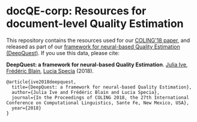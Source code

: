 # docQE-corp: Resources for document-level Quality Estimation

This repository contains the resources used for our [COLING'18 paper][1], and released as part of our [framework for neural-based Quality Estimation (DeepQuest)][2].
If you use this data, please cite:

<b>DeepQuest: a framework for neural-based Quality Estimation</b>. [Julia Ive][1], [Frédéric Blain][4], [Lucia Specia][5] (2018).

    @article{ive2018deepquest,
      title={DeepQuest: a framework for neural-based Quality Estimation},
      author={Julia Ive and Frédéric Blain and Lucia Specia},
      journal={In the Proceedings of COLING 2018, the 27th International Conference on Computational Linguistics, Sante Fe, New Mexico, USA},
      year={2018}
    }

[1]: https://fredblain.org/pages/research.html
[2]: https://sheffieldnlp.github.io/deepQuest/
[3]: https://github.com/julia-ive
[4]: https://fredblain.org/
[5]: http://www.dcs.shef.ac.uk/~lucia/
